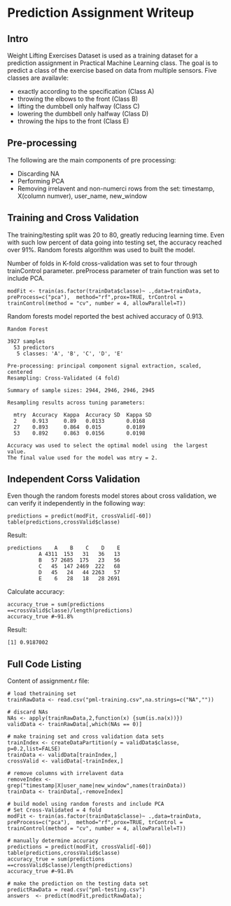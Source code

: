 Prediction Assignment Writeup
======================
Intro
---------
Weight Lifting Exercises Dataset is used as a training dataset for a prediction assignment in Practical Machine Learning class. The goal is to predict a class of the exercise based on data from multiple sensors. Five classes are availavle:

- exactly according to the specification (Class A)
- throwing the elbows to the front (Class B)
- lifting the dumbbell only halfway (Class C)
- lowering the dumbbell only halfway (Class D) 
- throwing the hips to the front (Class E)


Pre-processing
--------
The following are the main components of pre processing:

* Discarding NA
* Performing PCA
* Removing irrelavent and non-numerci rows from the set: timestamp, X(column numver), user_name, new_window


Training and Cross Validation
--------
The training/testing split was 20 to 80, greatly reducing learning time. Even with such low percent of data going into testing set, the accuracy reached over 91%. Random forests algorithm was used to built the model.

Number of folds in K-fold cross-validation was set to four through trainControl parameter. preProcess parameter of train function was set to include PCA.

```
modFit <- train(as.factor(trainData$classe)~ .,data=trainData,  preProcess=c("pca"),  method="rf",prox=TRUE, trControl = trainControl(method = "cv", number = 4, allowParallel=T))
```

Random forests model reported the best achived accuracy of 0.913.

```
Random Forest 

3927 samples
  53 predictors
   5 classes: 'A', 'B', 'C', 'D', 'E' 

Pre-processing: principal component signal extraction, scaled, centered 
Resampling: Cross-Validated (4 fold) 

Summary of sample sizes: 2944, 2946, 2946, 2945 

Resampling results across tuning parameters:

  mtry  Accuracy  Kappa  Accuracy SD  Kappa SD
  2     0.913     0.89   0.0133       0.0168  
  27    0.893     0.864  0.015        0.0189  
  53    0.892     0.863  0.0156       0.0198  

Accuracy was used to select the optimal model using  the largest value.
The final value used for the model was mtry = 2. 
```

Independent Corss Validation
--------
Even though the random forests model stores about cross validation, we can verify it independently in the following way:

```
predictions = predict(modFit, crossValid[-60])
table(predictions,crossValid$classe)

```
Result:

```
predictions    A    B    C    D    E
          A 4311  153   31   36   13
          B   57 2685  175   23   56
          C   45  147 2469  222   68
          D   45   24   44 2263   57
          E    6   28   18   28 2691
```
Calculate accuracy:
```
accuracy_true = sum(predictions ==crossValid$classe)/length(predictions)
accuracy_true #~91.8%
```
Result:
```
[1] 0.9187002
```

Full Code Listing
----------
Content of assignment.r file:

```
# load thetraining set
trainRawData <- read.csv("pml-training.csv",na.strings=c("NA",""))

# discard NAs
NAs <- apply(trainRawData,2,function(x) {sum(is.na(x))}) 
validData <- trainRawData[,which(NAs == 0)]

# make training set and cross validation data sets
trainIndex <- createDataPartition(y = validData$classe, p=0.2,list=FALSE)
trainData <- validData[trainIndex,]
crossValid <- validData[-trainIndex,]

# remove columns with irrelavent data
removeIndex <- grep("timestamp|X|user_name|new_window",names(trainData))
trainData <- trainData[,-removeIndex]

# build model using random forests and include PCA
# Set Cross-Validated = 4 fold
modFit <- train(as.factor(trainData$classe)~ .,data=trainData,  preProcess=c("pca"),  method="rf",prox=TRUE, trControl = trainControl(method = "cv", number = 4, allowParallel=T))

# manually determine accuracy
predictions = predict(modFit, crossValid[-60])
table(predictions,crossValid$classe)
accuracy_true = sum(predictions ==crossValid$classe)/length(predictions)
accuracy_true #~91.8%

# make the prediction on the testing data set
predictRawData = read.csv("pml-testing.csv")
answers  <- predict(modFit,predictRawData);

```

